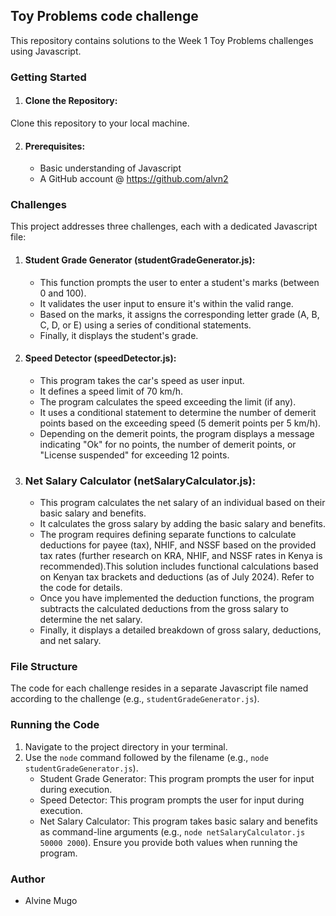 ##  Toy Problems code challenge

This repository contains solutions to the Week 1 Toy Problems challenges using Javascript.

###  Getting Started

1. #### Clone the Repository:
 Clone this repository to your local machine.

2. #### Prerequisites:
    - Basic understanding of Javascript
    - A GitHub account @ https://github.com/alvn2

###  Challenges

This project addresses three challenges, each with a dedicated Javascript file:

1. #### Student Grade Generator (studentGradeGenerator.js):
    - This function prompts the user to enter a student's marks (between 0 and 100).
    - It validates the user input to ensure it's within the valid range.
    - Based on the marks, it assigns the corresponding letter grade (A, B, C, D, or E) using a series of conditional statements.
    - Finally, it displays the student's grade.

2. #### Speed Detector (speedDetector.js):
    - This program takes the car's speed as user input.
    - It defines a speed limit of 70 km/h.
    - The program calculates the speed exceeding the limit (if any).
    - It uses a conditional statement to determine the number of demerit points based on the exceeding speed (5 demerit points per 5 km/h).
    - Depending on the demerit points, the program displays a message indicating "Ok" for no points, the number of demerit points, or "License suspended" for exceeding 12 points.

3. ### Net Salary Calculator (netSalaryCalculator.js):
    - This program calculates the net salary of an individual based on their basic salary and benefits.
    - It calculates the gross salary by adding the basic salary and benefits.
    - The program requires defining separate functions to calculate deductions for payee (tax), NHIF, and NSSF based on the provided tax rates (further research on KRA, NHIF, and NSSF rates in Kenya is recommended).This solution includes functional calculations based on Kenyan tax brackets and deductions (as of July 2024). Refer to the code for details. 
    - Once you have implemented the deduction functions, the program subtracts the calculated deductions from the gross salary to determine the net salary.
    - Finally, it displays a detailed breakdown of gross salary, deductions, and net salary.

###  File Structure

The code for each challenge resides in a separate Javascript file named according to the challenge (e.g., `studentGradeGenerator.js`).

###  Running the Code

1. Navigate to the project directory in your terminal.
2. Use the `node` command followed by the filename (e.g., `node studentGradeGenerator.js`).
    - Student Grade Generator: This program prompts the user for input during execution.
    - Speed Detector: This program prompts the user for input during execution.
    - Net Salary Calculator: This program takes basic salary and benefits as command-line arguments (e.g., `node netSalaryCalculator.js 50000 2000`). Ensure you provide both values when running the program.

###  Author
- Alvine Mugo